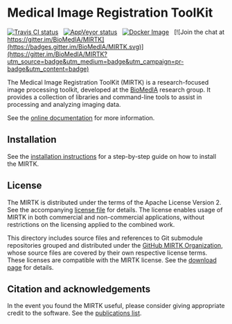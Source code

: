 Medical Image Registration ToolKit
==================================

[![Travis CI status](https://travis-ci.org/BioMedIA/MIRTK.svg?branch=master)](https://travis-ci.org/BioMedIA/MIRTK)
&nbsp;
[![AppVeyor status](https://ci.appveyor.com/api/projects/status/f4ef923d1h9lo9pm/branch/master?svg=true)](https://ci.appveyor.com/project/schuhschuh/mirtk/branch/master)
&nbsp;
[![Docker Image](https://images.microbadger.com/badges/image/biomedia/mirtk.svg)](https://microbadger.com/#/images/biomedia/mirtk)
&nbsp;
[![Join the chat at https://gitter.im/BioMedIA/MIRTK](https://badges.gitter.im/BioMedIA/MIRTK.svg)](https://gitter.im/BioMedIA/MIRTK?utm_source=badge&utm_medium=badge&utm_campaign=pr-badge&utm_content=badge)

The Medical Image Registration ToolKit (MIRTK) is a research-focused image processing toolkit,
developed at the [BioMedIA](https://biomedia.doc.ic.ac.uk/) research group. It provides a
collection of libraries and command-line tools to assist in processing and analyzing imaging data.

See the [online documentation](https://mirtk.github.io/) for more information.


Installation
------------

See the [installation instructions](https://mirtk.github.io/install.html)
for a step-by-step guide on how to install the MIRTK.


License
-------

The MIRTK is distributed under the terms of the Apache License Version 2.
See the accompanying [license file](LICENSE.txt) for details. The license enables usage of
MIRTK in both commercial and non-commercial applications, without restrictions on the
licensing applied to the combined work.

This directory includes source files and references to Git submodule repositories grouped and
distributed under the [GitHub MIRTK Organization](https://github.com/MIRTK/), whose source
files are covered by their own respective license terms. These licenses are compatible with
the MIRTK license. See the [download page](https://mirtk.github.io/download.html#software-license)
for details.


Citation and acknowledgements
-----------------------------

In the event you found the MIRTK useful, please consider giving appropriate credit to the software.
See the [publications list](https://mirtk.github.io/publications.html).
